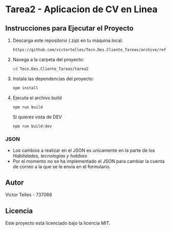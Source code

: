 # Tarea2 - Aplicacion de CV en Linea
## Instrucciones para Ejecutar el Proyecto
1. Descarga este repositorio (.zip) en tu máquina local:
    ```bash
    https://github.com/victortelles/Tecn.Des.Cliente_Tareas/archive/refs/heads/tarea2.zip
    ```
2. Navega a la carpeta del proyecto:
    ```bash
    cd Tecn.Des.Cliente_Tareas/tarea2
    ```
3. Instala las dependencias del proyecto:
    ```bash
    npm install
    ```
4. Ejecuta el archivo build
    ```bash
    npm run build
    ```
    Si quieres vista de DEV
    ```bash
    npm run build:dev
    ```

### JSON
- Los cambios a realizar en el JSON es unicamente en la parte de los *Habilidades, tecnologias y hobbies*
- Por el momento no se ha implementado el JSON para cambiar la cuenta de correo a la que se le envia en el formulario.

## Autor
Victor Telles - 737066

## Licencia
Este proyecto está licenciado bajo la licencia MIT.